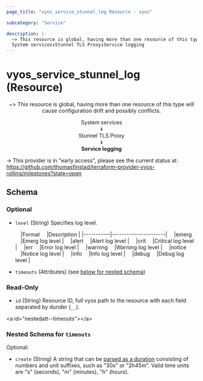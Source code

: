 ```yaml
---
page_title: "vyos_service_stunnel_log Resource - vyos"

subcategory: "Service"

description: |- 
  ~> This resource is global, having more than one resource of this type will cause configuration drift and possibly conflicts.
  System services⯯Stunnel TLS Proxy⯯Service logging
---
```


# vyos_service_stunnel_log (Resource)
<center>

~> This resource is global, having more than one resource of this type will cause configuration drift and possibly conflicts.

System services  
⯯  
Stunnel TLS Proxy  
⯯  
**Service logging**


</center>

-> This provider is in "early access", please see the current status at: https://github.com/thomasfinstad/terraform-provider-vyos-rolling/milestones?state=open

## Schema

### Optional

- `level` (String) Specifies log level.

    &emsp;|Format   &emsp;|Description         |
    |-----------|----------------------|
    &emsp;|emerg    &emsp;|Emerg log level     |
    &emsp;|alert    &emsp;|Alert log level     |
    &emsp;|crit     &emsp;|Critical log level  |
    &emsp;|err      &emsp;|Error log level     |
    &emsp;|warning  &emsp;|Warning log level   |
    &emsp;|notice   &emsp;|Notice log level    |
    &emsp;|info     &emsp;|Info log level      |
    &emsp;|debug    &emsp;|Debug log level     |
- `timeouts` (Attributes) (see [below for nested schema](#nestedatt--timeouts))

### Read-Only

- `id` (String) Resource ID, full vyos path to the resource with each field separated by dunder (`__`).

&lt;a id=&#34;nestedatt--timeouts&#34;&gt;&lt;/a&gt;
### Nested Schema for `timeouts`

Optional:

- `create` (String) A string that can be [parsed as a duration](https://pkg.go.dev/time#ParseDuration) consisting of numbers and unit suffixes, such as &#34;30s&#34; or &#34;2h45m&#34;. Valid time units are &#34;s&#34; (seconds), &#34;m&#34; (minutes), &#34;h&#34; (hours).  
